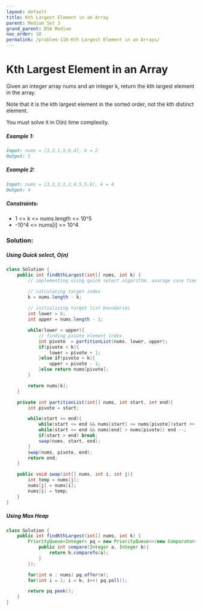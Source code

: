 ```yaml
---
layout: default
title: Kth Largest Element in an Array
parent: Medium Set 3
grand_parent: DSA Medium
nav_order: 10
permalink: /problem-110-Kth Largest Element in an Arrays/
---
```

#  Kth Largest Element in an Array
Given an integer array nums and an integer k, return the kth largest element in the array.

Note that it is the kth largest element in the sorted order, not the kth distinct element.

You must solve it in O(n) time complexity.

##### Example 1:
```markdown
Input: nums = [3,2,1,5,6,4], k = 2
Output: 5
```
##### Example 2:
```markdown
Input: nums = [3,2,3,1,2,4,5,5,6], k = 4
Output: 4
```
##### Constraints:
* 1 <= k <= nums.length <= 10^5
* -10^4 <= nums[i] <= 10^4

### Solution:
##### Using Quick select, O(n)
```java
class Solution {
    public int findKthLargest(int[] nums, int k) {
        // implementing using quick select algorithm. avarage case time complexity O(n), wrost case O(n^2).

        // calculating target index
        k = nums.length - k;
        
        // initializing target list boundaries
        int lower = 0;
        int upper = nums.length - 1;

        while(lower < upper){
            // finding pivote element index
            int pivote  = partitionList(nums, lower, upper);
            if(pivote < k){
                lower = pivote + 1;
            }else if(pivote > k){
                upper = pivote - 1;
            }else return nums[pivote];
        } 

        return nums[k];
    }

    private int partitionList(int[] nums, int start, int end){
        int pivote = start;

        while(start <= end){
            while(start <= end && nums[start] <= nums[pivote])start ++;
            while(start <= end && nums[end] > nums[pivote]) end --;
            if(start > end) break;
            swap(nums, start, end);
        }
        swap(nums, pivote, end);
        return end;
    }

    public void swap(int[] nums, int i, int j){
        int temp = nums[j];
        nums[j] = nums[i];
        nums[i] = temp;
    }
}
```

##### Using Max Heap
```java
class Solution {
    public int findKthLargest(int[] nums, int k) {
        PriorityQueue<Integer> pq = new PriorityQueue<>(new Comparator<Integer>(){
            public int compare(Integer a, Integer b){
                return b.compareTo(a);
            }
        });

        for(int n : nums) pq.offer(n);
        for(int i = 1; i < k; i++) pq.poll();

        return pq.peek();
    }
}
```